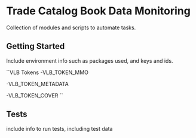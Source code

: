 # Trade Catalog Book Data Monitoring

Collection of modules and scripts to automate tasks. 

## Getting Started

Include environment info such as packages used, and keys and ids.

``VLB Tokens
-VLB_TOKEN_MMO

-VLB_TOKEN_METADATA

-VLB_TOKEN_COVER
``

## Tests

include info to run tests, including test data

